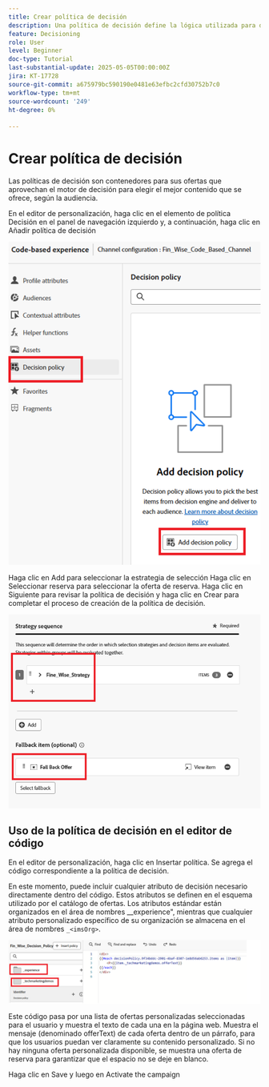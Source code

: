 ```yaml
---
title: Crear política de decisión
description: Una política de decisión define la lógica utilizada para determinar qué ofertas se entregan a un usuario durante la personalización.
feature: Decisioning
role: User
level: Beginner
doc-type: Tutorial
last-substantial-update: 2025-05-05T00:00:00Z
jira: KT-17728
source-git-commit: a675979bc590190e0481e63efbc2cfd30752b7c0
workflow-type: tm+mt
source-wordcount: '249'
ht-degree: 0%

---
```



# Crear política de decisión

Las políticas de decisión son contenedores para sus ofertas que aprovechan el motor de decisión para elegir el mejor contenido que se ofrece, según la audiencia.

En el editor de personalización, haga clic en el elemento de política Decisión en el panel de navegación izquierdo y, a continuación, haga clic en Añadir política de decisión

![create-decision-policy](assets/decision-policy.png)

Haga clic en Add para seleccionar la estrategia de selección
Haga clic en Seleccionar reserva para seleccionar la oferta de reserva.
Haga clic en Siguiente para revisar la política de decisión y haga clic en Crear para completar el proceso de creación de la política de decisión.


![política de decisión](assets/decision-policy2.png)


## Uso de la política de decisión en el editor de código

En el editor de personalización, haga clic en Insertar política. Se agrega el código correspondiente a la política de decisión.

En este momento, puede incluir cualquier atributo de decisión necesario directamente dentro del código. Estos atributos se definen en el esquema utilizado por el catálogo de ofertas. Los atributos estándar están organizados en el área de nombres __experience&quot;, mientras que cualquier atributo personalizado específico de su organización se almacena en el área de nombres `_<imsOrg>`.

![usando_decision_policy](assets/Insert-policy.png)

Este código pasa por una lista de ofertas personalizadas seleccionadas para el usuario y muestra el texto de cada una en la página web. Muestra el mensaje (denominado offerText) de cada oferta dentro de un párrafo, para que los usuarios puedan ver claramente su contenido personalizado.
Si no hay ninguna oferta personalizada disponible, se muestra una oferta de reserva para garantizar que el espacio no se deje en blanco.

Haga clic en Save y luego en Activate the campaign